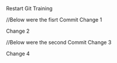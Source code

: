 Restart Git Training

//Below were the fisrt Commit
Change 1

Change 2

//Below were the second Commit
Change 3

Change 4